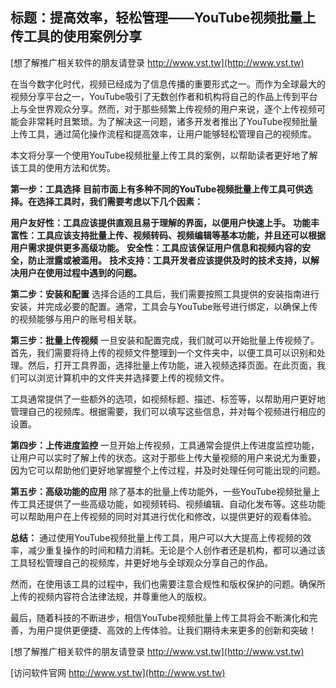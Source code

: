 ## **标题：提高效率，轻松管理——YouTube视频批量上传工具的使用案例分享**

[想了解推广相关软件的朋友请登录 http://www.vst.tw](http://www.vst.tw)

在当今数字化时代，视频已经成为了信息传播的重要形式之一。而作为全球最大的视频分享平台之一，YouTube吸引了无数创作者和机构将自己的作品上传到平台上与全世界观众分享。然而，对于那些频繁上传视频的用户来说，逐个上传视频可能会非常耗时且繁琐。为了解决这一问题，诸多开发者推出了YouTube视频批量上传工具，通过简化操作流程和提高效率，让用户能够轻松管理自己的视频库。

本文将分享一个使用YouTube视频批量上传工具的案例，以帮助读者更好地了解该工具的使用方法和优势。

**第一步：工具选择**
**目前市面上有多种不同的YouTube视频批量上传工具可供选择。在选择工具时，我们需要考虑以下几个因素：**

**用户友好性：工具应该提供直观且易于理解的界面，以便用户快速上手。**
**功能丰富性：工具应该支持批量上传、视频转码、视频编辑等基本功能，并且还可以根据用户需求提供更多高级功能。**
**安全性：工具应该保证用户信息和视频内容的安全，防止泄露或被滥用。**
**技术支持：工具开发者应该提供及时的技术支持，以解决用户在使用过程中遇到的问题。**

**第二步：安装和配置**
选择合适的工具后，我们需要按照工具提供的安装指南进行安装，并完成必要的配置。通常，工具会与YouTube账号进行绑定，以确保上传的视频能够与用户的账号相关联。

**第三步：批量上传视频**
一旦安装和配置完成，我们就可以开始批量上传视频了。首先，我们需要将待上传的视频文件整理到一个文件夹中，以便工具可以识别和处理。然后，打开工具界面，选择批量上传功能，进入视频选择页面。在此页面，我们可以浏览计算机中的文件夹并选择要上传的视频文件。

工具通常提供了一些额外的选项，如视频标题、描述、标签等，以帮助用户更好地管理自己的视频库。根据需要，我们可以填写这些信息，并对每个视频进行相应的设置。

**第四步：上传进度监控**
一旦开始上传视频，工具通常会提供上传进度监控功能，让用户可以实时了解上传的状态。这对于那些上传大量视频的用户来说尤为重要，因为它可以帮助他们更好地掌握整个上传过程，并及时处理任何可能出现的问题。

**第五步：高级功能的应用**
除了基本的批量上传功能外，一些YouTube视频批量上传工具还提供了一些高级功能，如视频转码、视频编辑、自动化发布等。这些功能可以帮助用户在上传视频的同时对其进行优化和修改，以提供更好的观看体验。

**总结：**
通过使用YouTube视频批量上传工具，用户可以大大提高上传视频的效率，减少重复操作的时间和精力消耗。无论是个人创作者还是机构，都可以通过该工具轻松管理自己的视频库，并更好地与全球观众分享自己的作品。

然而，在使用该工具的过程中，我们也需要注意合规性和版权保护的问题。确保所上传的视频内容符合法律法规，并尊重他人的版权。

最后，随着科技的不断进步，相信YouTube视频批量上传工具将会不断演化和完善，为用户提供更便捷、高效的上传体验。让我们期待未来更多的创新和突破！

[想了解推广相关软件的朋友请登录 http://www.vst.tw](http://www.vst.tw)


[访问软件官网 http://www.vst.tw](http://www.vst.tw)
